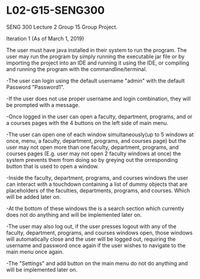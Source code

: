 # L02-G15-SENG300
SENG 300 Lecture 2 Group 15 Group Project.

Iteration 1 (As of March 1, 2019)

The user must have java installed in their system to run the program.
The user may run the program by simply running the executable jar file or by importing the project into an IDE and running it using the IDE, or compiling and running the program with the commandline/terminal.

-The user can login using the default username "admin" with the default Password "Password1".

-If the user does not use proper username and login combination, they will be prompted with a message.

-Once logged in the user can open a faculty, department, programs, and or a courses pages with the 4 buttons on the left side of main menu.

-The user can open one of each window simultaneously(up to 5 windows at once, menu, a faculty, department, programs, and courses page) but the user may not open more than one faculty, department, programs, and courses pages (E.g. user may not open 2 faculty windows at once) the system prevents them from doing so by greying out the orresponding button that is used to open a window.

-Inside the faculty, department, programs, and courses windows the user can interact with a touchdown containing a list of dummy objects that are placeholders of the faculties, departments, programs, and courses. Which will be added later on.

-At the bottom of these windows the is a search section which currently does not do anything and will be implemented later on. 

-The user may also log out, if the user presses logout with any of the faculty, department, programs, and courses windows open, those windows will automatically close and the user will be logged out, requiring the username and password once again if the user wishes to navigate to the main menu once again.

-The "Settings" and add button on the main menu do not do anything and will be implemented later on.
  
  
